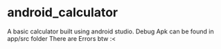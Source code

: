 # android_calculator
A basic calculator built using android studio. Debug Apk can be found in app/src folder
There are Errors btw :<
